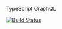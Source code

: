 TypeScript GraphQL 

[![Build Status](https://travis-ci.org/jasonraimondi/typescript-graphql.svg?branch=master)](https://travis-ci.org/jasonraimondi/typescript-graphql)

